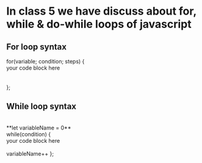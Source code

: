 # In class 5 we have discuss about for, while & do-while loops of javascript

## For loop syntax

for(variable; condition; steps) { <br/>
    your code block here
    <br/>
    <br/>
    <br/>
};
## While loop syntax
<br/>
**let variableName = 0**
<br/>
while(condition) {
    <br/>
    your code block here
    <br/>
    <br/>
    variableName++
};

